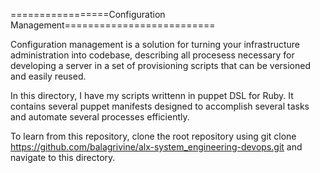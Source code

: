 =================Configuration Management==========================

Configuration management is a solution for turning your infrastructure administration into  codebase, describing all procesess necessary for developing a server in a set of provisioning scripts that can be versioned and easily reused.

In this  directory, I have my scripts writtenn in puppet DSL for Ruby. It contains several puppet manifests designed to accomplish several tasks and automate several processes efficiently.

To learn from this repository, clone the root repository using git clone https://github.com/balagrivine/alx-system_engineering-devops.git and navigate to this directory.
